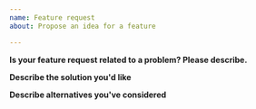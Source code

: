 ```yaml
---
name: Feature request
about: Propose an idea for a feature

---
```


<!-- Please keep in mind that Lighthouse is a community project and features take effort.
Are you willing to provide a PR for this issue or aid in developing it? -->

**Is your feature request related to a problem? Please describe.**

<!-- A clear and concise description of what the problem is. Ex. I'm always frustrated when [...] -->

**Describe the solution you'd like**

<!-- A clear and concise description of what you want to happen. -->

**Describe alternatives you've considered**

<!-- A clear and concise description of any alternative solutions or features you've considered. -->

